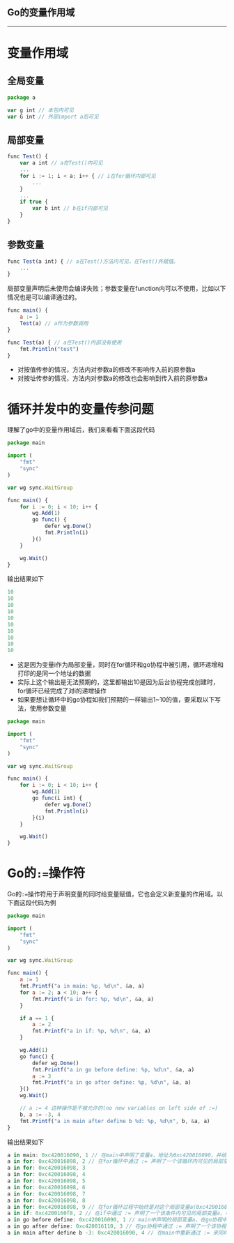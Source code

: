 Go的变量作用域
---

---

# 变量作用域

## 全局变量

```javascript
package a

var g int // 本包内可见
var G int // 外部import a后可见
```

## 局部变量

```javascript
func Test() {
	var a int // a在Test()内可见
	...
	for i := 1; i < a; i++ { // i在for循环内部可见
		...
	}
	...
	if true {
		var b int // b在if内部可见
	}
}
```

## 参数变量

```javascript
func Test(a int) { // a在Test()方法内可见，在Test()外赋值。
	...
}
```

局部变量声明后未使用会编译失败；参数变量在function内可以不使用，比如以下情况也是可以编译通过的。

```javascript
func main() {
	a := 1
	Test(a) // a作为参数调用
}

func Test(a) { // a在Test()内部没有使用
	fmt.Println("test")
}
```

* 对按值传参的情况，方法内对参数a的修改不影响传入前的原参数a
* 对按址传参的情况，方法内对参数a的修改也会影响到传入前的原参数a

# 循环并发中的变量传参问题

理解了go中的变量作用域后，我们来看看下面这段代码

```javascript
package main

import (
	"fmt"
	"sync"
)

var wg sync.WaitGroup

func main() {
	for i := 0; i < 10; i++ {
		wg.Add(1)
		go func() {
			defer wg.Done()
			fmt.Println(i)
		}()
	}

	wg.Wait()
}
```

输出结果如下

```javascript
10
10
10
10
10
10
10
10
10
10
```

* 这是因为变量i作为局部变量，同时在for循环和go协程中被引用，循环递增和打印的是同一个地址的数据
* 实际上这个输出是无法预期的，这里都输出10是因为后台协程完成创建时，for循环已经完成了对i的递增操作
* 如果要想让循环中的go协程如我们预期的一样输出1~10的值，要采取以下写法，使用参数变量

```javascript
package main

import (
	"fmt"
	"sync"
)

var wg sync.WaitGroup

func main() {
	for i := 0; i < 10; i++ {
		wg.Add(1)
		go func(i int) {
			defer wg.Done()
			fmt.Println(i)
		}(i)
	}

	wg.Wait()
}
```

# Go的`:=`操作符

Go的`:=`操作符用于声明变量的同时给变量赋值，它也会定义新变量的作用域。以下面这段代码为例

```javascript
package main

import (
	"fmt"
	"sync"
)

var wg sync.WaitGroup

func main() {
	a := 1
	fmt.Printf("a in main: %p, %d\n", &a, a)
	for a := 2; a < 10; a++ {
		fmt.Printf("a in for: %p, %d\n", &a, a)
	}

	if a == 1 {
		a := 2
		fmt.Printf("a in if: %p, %d\n", &a, a)
	}

	wg.Add(1)
	go func() {
		defer wg.Done()
		fmt.Printf("a in go before define: %p, %d\n", &a, a)
		a := 3
		fmt.Printf("a in go after define: %p, %d\n", &a, a)
	}()
	wg.Wait()

	// a := 4 这种操作是不被允许的(no new variables on left side of :=)
	b, a := -3, 4
	fmt.Printf("a in main after define b %d: %p, %d\n", b, &a, a)
}
```

输出结果如下

```javascript
a in main: 0xc420016090, 1 // 在main中声明了变量a，地址为0xc420016090，并给a赋值为1
a in for: 0xc420016098, 2 // 在for循环中通过 := 声明了一个该循环内可见的局部变量a，地址为0xc420016098，并给a赋值为2
a in for: 0xc420016098, 3
a in for: 0xc420016098, 4
a in for: 0xc420016098, 5
a in for: 0xc420016098, 6
a in for: 0xc420016098, 7
a in for: 0xc420016098, 8
a in for: 0xc420016098, 9 // 在for循环过程中始终是对这个局部变量a(0xc420016098)的地址做操作，对main中之前声明的a没有影响
a in if: 0xc4200160f8, 2 // 在if中通过 := 声明了一个该条件内可见的局部变量a，地址为0xc4200160f8，并给a赋值为2；对main中的a没有影响
a in go before define: 0xc420016090, 1 // main中声明的局部变量a，在go协程中同样可见
a in go after define: 0xc420016110, 3 // 在go协程中通过 := 声明了一个该协程内可见的局部变量a，地址为00xc42001611，并给a赋值为3，对main中的a没有影响
a in main after define b -3: 0xc420016090, 4 // 在main中重新通过 := 来同时声明a, b；b被声明为一个新的变量并赋值，a仍然是原来main中的变量a(0xc420016090)，不会被重新声明，只会被赋值
```